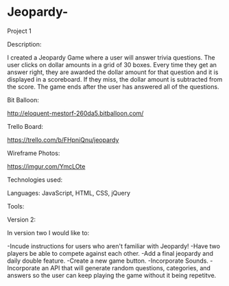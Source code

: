 # Jeopardy-
Project 1

Description:

I created a Jeopardy Game where a user will answer trivia questions. The user clicks on dollar amounts in a grid of 30 boxes. Every time they get an answer right, they are awarded the dollar amount for that question and it is displayed in a scoreboard. If they miss, the dollar amount is subtracted from the score. The game ends after the user has answered all of the questions.

Bit Balloon:

http://eloquent-mestorf-260da5.bitballoon.com/

Trello Board:

https://trello.com/b/FHpniQnu/jeopardy

Wireframe Photos:

https://imgur.com/YmcLOte

Technologies used:

Languages: JavaScript, HTML, CSS, jQuery

Tools: 

Version 2:

In version two I would like to:

-Incude instructions for users who aren't familiar with Jeopardy!
-Have two players be able to compete against each other. 
-Add a final jeopardy and daily double feature.
-Create a new game button.
-Incorporate Sounds.
-Incorporate an API that will generate random questions, categories, and answers so the user can keep playing the game without it being repetitve. 


